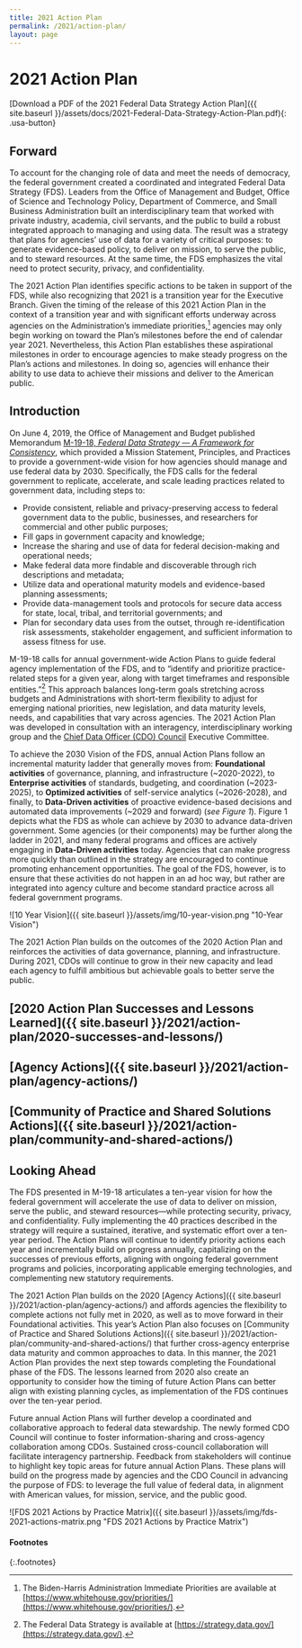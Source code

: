 ```yaml
---
title: 2021 Action Plan
permalink: /2021/action-plan/
layout: page
---
```


# 2021 Action Plan

[Download a PDF of the 2021 Federal Data Strategy Action Plan]({{ site.baseurl }}/assets/docs/2021-Federal-Data-Strategy-Action-Plan.pdf){: .usa-button}

  
## Forward

To account for the changing role of data and meet the needs of democracy, the federal government created a coordinated and integrated Federal Data Strategy (FDS). Leaders from the Office of Management and Budget, Office of Science and Technology Policy, Department of Commerce, and Small Business Administration built an interdisciplinary team that worked with private industry, academia, civil servants, and the public to build a robust integrated approach to managing and using data. The result was a strategy that plans for agencies’ use of data for a variety of critical purposes: to generate evidence-based policy, to deliver on mission, to serve the public, and to steward resources. At the same time, the FDS emphasizes the vital need to protect security, privacy, and confidentiality.

The 2021 Action Plan identifies specific actions to be taken in support of the FDS, while also recognizing that 2021 is a transition year for the Executive Branch. Given the timing of the release of this 2021 Action Plan in the context of a transition year and with significant efforts underway across agencies on the Administration’s immediate priorities,[^1] agencies may only begin working on toward the Plan’s milestones before the end of calendar year 2021. Nevertheless, this Action Plan establishes these aspirational milestones in order to encourage agencies to make steady progress on the Plan’s actions and milestones. In doing so, agencies will enhance their ability to use data to achieve their missions and deliver to the American public.


## Introduction

On June 4, 2019, the Office of Management and Budget published Memorandum [M-19-18, *Federal Data Strategy — A Framework for Consistency*](https://www.whitehouse.gov/wp-content/uploads/2019/06/M-19-18.pdf), which provided a Mission Statement, Principles, and Practices to provide a government-wide vision for how agencies should manage and use federal data by 2030. Specifically, the FDS calls for the federal government to replicate, accelerate, and scale leading practices related to government data, including steps to:
*	Provide consistent, reliable and privacy-preserving access to federal government data to the public, businesses, and researchers for commercial and other public purposes;
*	Fill gaps in government capacity and knowledge;
*	Increase the sharing and use of data for federal decision-making and operational needs;
*	Make federal data more findable and discoverable through rich descriptions and metadata;
*	Utilize data and operational maturity models and evidence-based planning assessments;
*	Provide data-management tools and protocols for secure data access for state, local, tribal, and territorial governments; and
*	Plan for secondary data uses from the outset, through re-identification risk assessments, stakeholder engagement, and sufficient information to assess fitness for use.

M-19-18 calls for annual government-wide Action Plans to guide federal agency implementation of the FDS, and to “identify and prioritize practice-related steps for a given year, along with target timeframes and responsible entities.”[^2] This approach balances long-term goals stretching across budgets and Administrations with short-term flexibility to adjust for emerging national priorities, new legislation, and data maturity levels, needs, and capabilities that vary across agencies. The 2021 Action Plan was developed in consultation with an interagency, interdisciplinary working group and the [Chief Data Officer (CDO) Council](https://www.cdo.gov/about-us/) Executive Committee. 

To achieve the 2030 Vision of the FDS, annual Action Plans follow an incremental maturity ladder that generally moves from: **Foundational activities** of governance, planning, and infrastructure (~2020-2022), to **Enterprise activities** of standards, budgeting, and coordination (~2023-2025), to **Optimized activities** of self-service analytics (~2026-2028), and finally, to **Data-Driven activities** of proactive evidence-based decisions and automated data improvements (~2029 and forward) (*see Figure 1*). Figure 1 depicts what the FDS as whole can achieve by 2030 to advance data-driven government. Some agencies (or their components) may be further along the ladder in 2021, and many federal programs and offices are actively engaging in **Data-Driven activities** today. Agencies that can make progress more quickly than outlined in the strategy are encouraged to continue promoting enhancement opportunities. The goal of the FDS, however, is to ensure that these activities do not happen in an ad hoc way, but rather are integrated into agency culture and become standard practice across all federal government programs. 

![10 Year Vision]({{ site.baseurl }}/assets/img/10-year-vision.png "10-Year Vision")

The 2021 Action Plan builds on the outcomes of the 2020 Action Plan and reinforces the activities of data governance, planning, and infrastructure. During 2021, CDOs will continue to grow in their new capacity and lead each agency to fulfill ambitious but achievable goals to better serve the public.


## [2020 Action Plan Successes and Lessons Learned]({{ site.baseurl }}/2021/action-plan/2020-successes-and-lessons/)


## [Agency Actions]({{ site.baseurl }}/2021/action-plan/agency-actions/)


## [Community of Practice and Shared Solutions Actions]({{ site.baseurl }}/2021/action-plan/community-and-shared-actions/)


## Looking Ahead

The FDS presented in M-19-18 articulates a ten-year vision for how the federal government will accelerate the use of data to deliver on mission, serve the public, and steward resources—while protecting security, privacy, and confidentiality. Fully implementing the 40 practices described in the strategy will require a sustained, iterative, and systematic effort over a ten-year period. The Action Plans will continue to identify priority actions each year and incrementally build on progress annually, capitalizing on the successes of previous efforts, aligning with ongoing federal government programs and policies, incorporating applicable emerging technologies, and complementing new statutory requirements. 

The 2021 Action Plan builds on the 2020 [Agency Actions]({{ site.baseurl }}/2021/action-plan/agency-actions/) and affords agencies the flexibility to complete actions not fully met in 2020, as well as to move forward in their Foundational activities. This year’s Action Plan also focuses on [Community of Practice and Shared Solutions Actions]({{ site.baseurl }}/2021/action-plan/community-and-shared-actions/) that further cross-agency enterprise data maturity and common approaches to data. In this manner, the 2021 Action Plan provides the next step towards completing the Foundational phase of the FDS. The lessons learned from 2020 also create an opportunity to consider how the timing of future Action Plans can better align with existing planning cycles, as implementation of the FDS continues over the ten-year period. 

Future annual Action Plans will further develop a coordinated and collaborative approach to federal data stewardship. The newly formed CDO Council will continue to foster information-sharing and cross-agency collaboration among CDOs. Sustained cross-council collaboration will facilitate interagency partnership. Feedback from stakeholders will continue to highlight key topic areas for future annual Action Plans. These plans will build on the progress made by agencies and the CDO Council in advancing the purpose of FDS: to leverage the full value of federal data, in alignment with American values, for mission, service, and the public good. 

![FDS 2021 Actions by Practice Matrix]({{ site.baseurl }}/assets/img/fds-2021-actions-matrix.png "FDS 2021 Actions by Practice Matrix")

#### Footnotes
{:.footnotes}
[^1]: The Biden-Harris Administration Immediate Priorities are available at [https://www.whitehouse.gov/priorities/](https://www.whitehouse.gov/priorities/).
[^2]: The Federal Data Strategy is available at [https://strategy.data.gov/](https://strategy.data.gov/).

